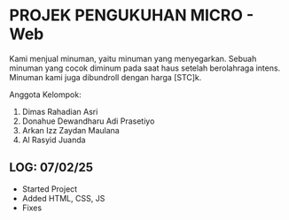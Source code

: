 # PROJEK PENGUKUHAN MICRO - Web

Kami menjual minuman, yaitu minuman yang menyegarkan. Sebuah minuman yang cocok diminum pada saat haus setelah berolahraga intens. Minuman kami juga dibundroll dengan harga [STC]k.

Anggota Kelompok:

1. Dimas Rahadian Asri
2. Donahue Dewandharu Adi Prasetiyo
3. Arkan Izz Zaydan Maulana
4. Al Rasyid Juanda

## LOG: 07/02/25

- Started Project
- Added HTML, CSS, JS
- Fixes
